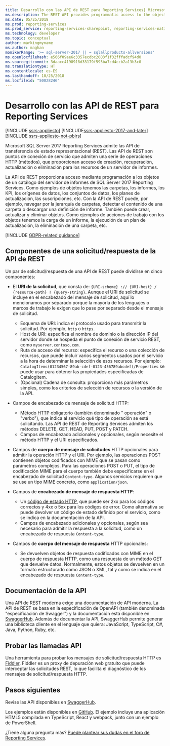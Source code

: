 ```yaml
---
title: Desarrollo con las API de REST para Reporting Services| Microsoft Docs
ms.description: The REST API provides programmatic access to the objects in a SQL Server 2017 Reporting Services report server catalog.
ms.date: 05/25/2018
ms.prod: reporting-services
ms.prod_service: reporting-services-sharepoint, reporting-services-native
ms.technology: developer
ms.topic: conceptual
author: markingmyname
ms.author: maghan
monikerRange: '>= sql-server-2017 || = sqlallproducts-allversions'
ms.openlocfilehash: e566f09ae6c3357ecdbc2083f1f32fffadcf94d0
ms.sourcegitcommit: 3daacc4198918d33179f595ba7cd4ccb2a13b3c0
ms.translationtype: HT
ms.contentlocale: es-ES
ms.lasthandoff: 10/25/2018
ms.locfileid: "50028246"
---
```

# <a name="develop-with-the-rest-apis-for-reporting-services"></a>Desarrollo con las API de REST para Reporting Services

[!INCLUDE [ssrs-appliesto](../../includes/ssrs-appliesto.md)] [!INCLUDE[ssrs-appliesto-2017-and-later](../../includes/ssrs-appliesto-2017-and-later.md)] [!INCLUDE [ssrs-appliesto-not-pbirs](../../includes/ssrs-appliesto-not-pbirs.md)]

Microsoft SQL Server 2017 Reporting Services admite las API de transferencia de estado representacional (REST). Las API de REST son puntos de conexión de servicio que admiten una serie de operaciones HTTP (métodos), que proporcionan acceso de creación, recuperación, actualización o eliminación para los recursos de un servidor de informes.

La API de REST proporciona acceso mediante programación a los objetos de un catálogo del servidor de informes de SQL Server 2017 Reporting Services. Como ejemplos de objetos tenemos las carpetas, los informes, los KPI, los orígenes de datos, los conjuntos de datos, los planes de actualización, las suscripciones, etc. Con la API de REST puede, por ejemplo, navegar por la jerarquía de carpetas, detectar el contenido de una carpeta o descargar una definición de informe. También puede crear, actualizar y eliminar objetos. Como ejemplos de acciones de trabajo con los objetos tenemos la carga de un informe, la ejecución de un plan de actualización, la eliminación de una carpeta, etc.

[!INCLUDE [GDPR-related guidance](../../includes/gdpr-hybrid-note.md)]

## <a name="components-of-a-rest-api-requestresponse"></a>Componentes de una solicitud/respuesta de la API de REST

Un par de solicitud/respuesta de una API de REST puede dividirse en cinco componentes:

* El **URI de la solicitud**, que consta de: `{URI-scheme} :// {URI-host} / {resource-path} ? {query-string}`. Aunque el URI de solicitud se incluye en el encabezado del mensaje de solicitud, aquí lo mencionamos por separado porque la mayoría de los lenguajes o marcos de trabajo le exigen que lo pase por separado desde el mensaje de solicitud.

    * Esquema de URI: indica el protocolo usado para transmitir la solicitud. Por ejemplo, `http` o `https`.
    * Host de URI: especifica el nombre de dominio o la dirección IP del servidor donde se hospeda el punto de conexión de servicio REST, como `myserver.contoso.com`.
    * Ruta de acceso del recurso: especifica el recurso o una colección de recursos, que puede incluir varios segmentos usados por el servicio a la hora de determinar la selección de esos recursos. Por ejemplo: `CatalogItems(01234567-89ab-cdef-0123-456789abcdef)/Properties` se puede usar para obtener las propiedades especificadas de CatalogItem.
    * (Opcional) Cadena de consulta: proporciona más parámetros simples, como los criterios de selección de recursos o la versión de la API.

* Campos de encabezado de mensaje de solicitud HTTP:

    * [Método HTTP](https://www.w3.org/Protocols/rfc2616/rfc2616-sec9.html) obligatorio (también denominado " operación" o "verbo"), que indica al servicio qué tipo de operación se está solicitando. Las API de REST de Reporting Services admiten los métodos DELETE, GET, HEAD, PUT, POST y PATCH.
    * Campos de encabezado adicionales y opcionales, según necesite el método HTTP y el URI especificados.

* Campos de **cuerpo de mensaje de solicitudes** HTTP opcionales para admitir la operación HTTP y el URI. Por ejemplo, las operaciones POST contienen objetos codificados con MIME que se pasan como parámetros complejos. Para las operaciones POST o PUT, el tipo de codificación MIME para el cuerpo también debe especificarse en el encabezado de solicitud `Content-type`. Algunos servicios requieren que se use un tipo MIME concreto, como `application/json`.

* Campos de **encabezado de mensaje de respuesta HTTP**:

    * Un [código de estado HTTP](http://www.w3.org/Protocols/HTTP/HTRESP.html), que puede ser 2xx para los códigos correctos y 4xx o 5xx para los códigos de error. Como alternativa se puede devolver un código de estado definido por el servicio, como se indica en la documentación de la API.
    * Campos de encabezado adicionales y opcionales, según sea necesario para admitir la respuesta a la solicitud, como un encabezado de respuesta `Content-type`.

* Campos de **cuerpo del mensaje de respuesta** HTTP opcionales:

    * Se devuelven objetos de respuesta codificados con MIME en el cuerpo de respuesta HTTP, como una respuesta de un método GET que devuelve datos. Normalmente, estos objetos se devuelven en un formato estructurado como JSON o XML, tal y como se indica en el encabezado de respuesta `Content-type`.

## <a name="api-documentation"></a>Documentación de la API

Una API de REST moderna exige una documentación de API moderna. La API de REST se basa en la especificación de OpenAPI (también denominada "especificación de Swagger") y la documentación está disponible en [SwaggerHub](https://app.swaggerhub.com/api/microsoft-rs/SSRS/2.0). Además de documentar la API, SwaggerHub permite generar una biblioteca cliente en el lenguaje que quiera: JavaScript, TypeScript, C#, Java, Python, Ruby, etc.

## <a name="testing-api-calls"></a>Probar las llamadas API

Una herramienta para probar los mensajes de solicitud/respuesta HTTP es [Fiddler](http://www.telerik.com/fiddler). Fiddler es un proxy de depuración web gratuito que puede interceptar las solicitudes REST, lo que facilita el diagnóstico de los mensajes de solicitud/respuesta HTTP.

## <a name="next-steps"></a>Pasos siguientes

Revise las API disponibles en [SwaggerHub](https://app.swaggerhub.com/api/microsoft-rs/SSRS/2.0).

Los ejemplos están disponibles en [GitHub](https://github.com/Microsoft/Reporting-Services). El ejemplo incluye una aplicación HTML5 compilada en TypeScript, React y webpack, junto con un ejemplo de PowerShell.

¿Tiene alguna pregunta más? [Puede plantear sus dudas en el foro de Reporting Services](https://go.microsoft.com/fwlink/?LinkId=620231).
